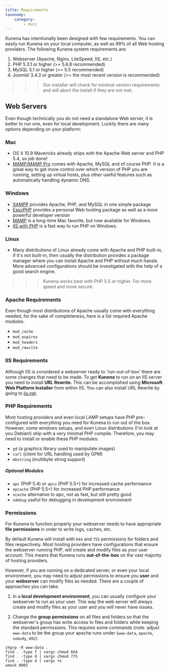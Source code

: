 ```yaml
---
title: Requirements
taxonomy:
    category:
        - docs
---
```


Kunena has intentionally been designed with few requirements.  You can easily run Kunena on your local computer, as well as 99% of all Web hosting providers. The following Kunena system requirements are:

1. Webserver (Apache, Nginx, LiteSpeed, IIS, etc.)
2. PHP 5.3.1 or higher (>= 5.6.8 recommended)
3. MySQL 5.1 or higher (>= 5.5 recommended)
4. Joomla! 3.4.3 or greater (>= the most recent version is recommended)

>>> Our installer will check for minimal version requirements and will abort the install if they are not met.

## Web Servers

Even though technically you do not need a standalone Web server, it is better to run one, even for local development. Luckily there are many options depending on your platform:

### Mac

* OS X 10.9 Mavericks already ships with the Apache Web server and PHP 5.4, so job done!
* [MAMP/MAMP Pro](http://mamp.info) comes with Apache, MySQL and of course PHP.  It is a great way to get more control over which version of PHP you are running, setting up virtual hosts, plus other useful features such as automatically handling dynamic DNS.

### Windows

* [XAMPP](https://www.apachefriends.org/index.html) provides Apache, PHP, and MySQL in one simple package
* [EasyPHP](http://www.easyphp.org/) provides a personal Web hosting package as well as a more powerful developer version
* [MAMP](http://mamp.info) is a long-time Mac favorite, but now available for Windows.
* [IIS with PHP](http://php.iis.net/) is a fast way to run PHP on Windows.

### Linux

* Many distributions of Linux already come with Apache and PHP built-in, if it's not built-in, then usually the distribution provides a package manager where you can install Apache and PHP without much hassle.  More advanced configurations should be investigated with the help of a good search engine.

>>> Kunena works best with PHP 5.5 or higher. For more speed and more secure.

### Apache Requirements

Even though most distributions of Apache usually come with everything needed, for the sake of completeness, here is a list required Apache modules:

* `mod_cache`
* `mod_expires`
* `mod_headers`
* `mod_rewrite`


### IIS Requirements

Although IIS is considered a webserver ready to 'run-out-of-box' there are some changes that need to be made.
To get **Kunena** to run on an IIS server you need to install **URL Rewrite.** This can be accomplished using **Microsoft Web Platform Installer** from within IIS. You can also install URL Rewrite by going to [iis.net](http://www.iis.net/downloads/microsoft/url-rewrite).

### PHP Requirements

Most hosting providers and even local LAMP setups have PHP pre-configured with everything you need for Kunena to run out of the box.  However, some windows setups, and even Linux distributions (I'm look at you Debian!) ship with a very minimal PHP compile. Therefore, you may need to install or enable these PHP modules:

* `gd` (a graphics library used to manipulate images)
* `curl` (client for URL handling used by GPM)
* `mbstring` (multibyte string support)

##### Optional Modules

* `apc` (PHP 5.4) or `apcu` (PHP 5.5+) for increased cache performance
* `opcache` (PHP 5.5+) for increased PHP performance
* `xcache` alternative to *apc*, not as fast, but still pretty good
* `xdebug` useful for debugging in development environment


### Permissions

For Kunena to function properly your webserver needs to have appropriate **file permissions** in order to write logs, caches, etc.

By default Kunena will install with `644` and `755` permissions for folders and files respectively. Most hosting providers have configurations that ensure the webserver running PHP, will create and modify files as your user account.  This means that Kunena runs **out-of-the-box** on the vast majority of hosting providers.

However, if you are running on a dedicated server, or even your local environment, you may need to adjust permissions to ensure you **user** and your **webserver** can modify files as needed.  There are a couple of approaches you can take.

1. In a **local development environment**, you can usually configure your webserver to run as your user.  This way the web server will always create and modify files as your user and you will never have issues.

2. Change the **group permissions** on all files and folders so that the webserver's group has write access to files and folders while keeping the standard permissions.  This requires some commands (note: adjust `www-data` to be the group your apache runs under (`www-data`, `apache`, `nobody`, etc):

```
chgrp -R www-data .
find . -type f | xargs chmod 664
find . -type d | xargs chmod 775
find . -type d | xargs +s
umask 0002
```
